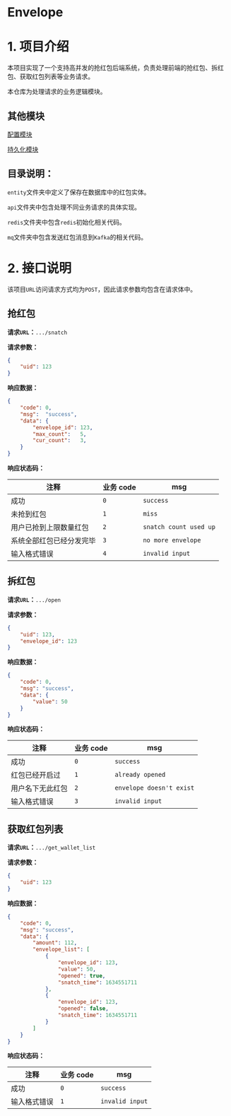 # Envelope

# 1. 项目介绍
本项目实现了一个支持高并发的抢红包后端系统，负责处理前端的抢红包、拆红包、获取红包列表等业务请求。

本仓库为处理请求的业务逻辑模块。

## 其他模块
[配置模块](https://github.com/cmhzc/envelope-manager)

[持久化模块](https://github.com/cmhzc/envelope-writer)

## 目录说明：

`entity`文件夹中定义了保存在数据库中的红包实体。

`api`文件夹中包含处理不同业务请求的具体实现。

`redis`文件夹中包含`redis`初始化相关代码。

`mq`文件夹中包含发送红包消息到`Kafka`的相关代码。

# 2. 接口说明

该项目`URL`访问请求方式均为`POST`，因此请求参数均包含在请求体中。

## 抢红包

**请求`URL`：**`.../snatch`

**请求参数：**

```json
{
	"uid": 123
}
```

**响应数据：**

```json
{
	"code": 0,
	"msg":  "success", 
	"data": {
        "envelope_id": 123,
        "max_count":   5,
        "cur_count":   3,
    }
}
```

**响应状态码：**

| 注释                     | 业务 code | msg                    |
| ------------------------ | --------- | ---------------------- |
| 成功                     | `0`       | `success`              |
| 未抢到红包               | `1`       | `miss`                 |
| 用户已抢到上限数量红包   | `2`       | `snatch count used up` |
| 系统全部红包已经分发完毕 | `3`       | `no more envelope`     |
| 输入格式错误             | `4`       | `invalid input`        |

## 拆红包

**请求`URL`：**`.../open`

**请求参数：**

```json
{
    "uid": 123,
    "envelope_id": 123
}
```

**响应数据：**

```json
{
    "code": 0,
    "msg": "success",
    "data": {
        "value": 50
    }
}
```

**响应状态码：**

| 注释             | 业务 code | msg                      |
| ---------------- | --------- | ------------------------ |
| 成功             | `0`       | `success`                |
| 红包已经开启过   | `1`       | `already opened`         |
| 用户名下无此红包 | `2`       | `envelope doesn't exist` |
| 输入格式错误     | `3`       | `invalid input`          |

## 获取红包列表

**请求`URL`：**`.../get_wallet_list`

**请求参数：**

```json
{
    "uid": 123
}
```

**响应数据：**

```json
{
    "code": 0,
    "msg": "success",
    "data": {
        "amount": 112,
        "envelope_list": [
            {
                "envelope_id": 123,
                "value": 50,
                "opened": true,
                "snatch_time": 1634551711
            },
            {
                "envelope_id": 123,
                "opened": false,
                "snatch_time": 1634551711 
            }
        ]
    }
}
```

**响应状态码：**

| 注释         | 业务 code | msg             |
| ------------ | --------- | --------------- |
| 成功         | `0`       | `success`       |
| 输入格式错误 | `1`       | `invalid input` |

